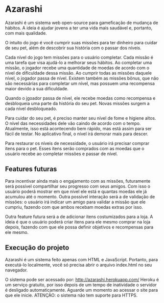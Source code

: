 # Azarashi

Azarashi é um sistema web open-source para gameficação de mudança de hábitos. A ideia é ajudar jovens a ter uma vida mais saudável e, portanto, com mais qualidade.

O intuito do jogo é você cumprir suas missões para ter dinheiro para cuidar de seu pet, além de descobrir sua história com o passar dos níveis. 

Cada nível do jogo tem missões para o usuário completar. Cada missão é uma tarefa que visa ajudá-lo a melhorar seus hábitos. Ao completar uma missão, o jogador recebe uma quantidade de moedas de acordo com o nível de dificuldade dessa missão. Ao cumprir todas as missões daquele nível, o jogador passa de nível. Existem também as missões bônus, que não são necessárias para completar um nível, mas possuem uma recompensa maior devido a sua dificuldade.

Quando o jgoador passa de nível, ele recebe moedas como recompensa e desbloqueia uma parte da história do seu pet. Novas missões surgem a cada nível desbloqueado.

Para cuidar do seu pet, é preciso manter seu nível de fome e higiene altos. O nível das necessidades dele vão caindo de acordo com o tempo. Atualmente, isso está acontecendo bem rápido, mas está assim para ser fácil de testar. No aplicativo final, o nível irá demorar mais para descer.

Para restaurar os níveis de necessidade, o usuário irá precisar comprar itens para o pet. Esses itens serão comprados com as moedas que o usuário recebe ao completar missões e passar de nível.

## Features futuras

Para incentivar ainda mais o engajamento com as missões, futuramente será possível compartilhar seu progresso com seus amigos. Com isso o usuário poderá mostrar em que nível ele está e quantas moedas ele já acumulou até o momento. Outra possível interação será a de validação de missões: o usuário irá indicar um amigo para validar a missão que ele cumpriu, fazendo com que ambos recebam moedas extras por isso.

Outra feature futura será a de adicionar itens costumizados para a loja. A ideia é que o usuário poderá criar itens para ele mesmo comprar na loja depois, fazendo com que ele possa definir objetivos e recompensas para ele mesmo.


## Execução do projeto

Azarashi é um sistema feito apenas com HTML e JavaScript. Portanto, para executá-lo localmente, você só precisa abrir o arquivo index.html no seu navegador.

O sistema pode ser acessado por: http://azarashi.herokuapp.com/
Heroku é um serviço gratuito, por isso depois de um tempo de inatividade o servidor é desligado automaticamente. Aguarde um momento ao acessar o site para que ele inicie.
ATENÇÃO: o sistema não tem suporte para HTTPS.
